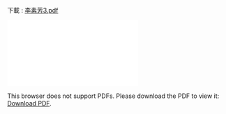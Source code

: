 下載 : [李素芳3.pdf](/pdf/李素芳3.pdf)

<object data="/pdf/李素芳3.pdf" type="application/pdf" width="700px" height="500px">
    <embed src="/pdf/李素芳3.pdf">
        <p>This browser does not support PDFs. Please download the PDF to view it: <a href="/pdf/李素芳3.pdf">Download PDF</a>.</p>
</object>
